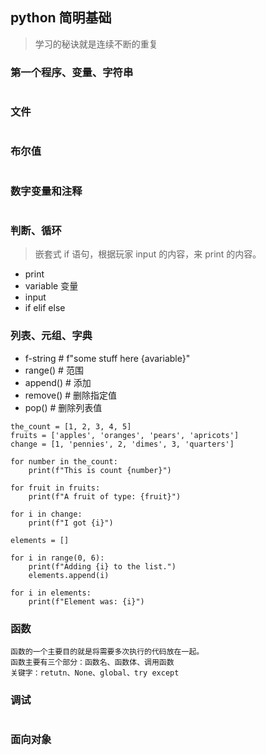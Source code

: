 ## python 简明基础
> 学习的秘诀就是连续不断的重复

### 第一个程序、变量、字符串
~~~
~~~
### 文件
~~~
~~~
### 布尔值
~~~
~~~
### 数字变量和注释
~~~
~~~
### 判断、循环
> 嵌套式 if 语句，根据玩家 input 的内容，来 print 的内容。
- print
- variable 变量
- input
- if elif else
### 列表、元组、字典
- f-string # f"some stuff here {avariable}"
- range()  # 范围
- append() # 添加
- remove() # 删除指定值
- pop()    # 删除列表值
~~~
the_count = [1, 2, 3, 4, 5]
fruits = ['apples', 'oranges', 'pears', 'apricots']
change = [1, 'pennies', 2, 'dimes', 3, 'quarters']

for number in the_count:
    print(f"This is count {number}")

for fruit in fruits:
    print(f"A fruit of type: {fruit}")

for i in change:
    print(f"I got {i}")

elements = []

for i in range(0, 6):
    print(f"Adding {i} to the list.")
    elements.append(i)

for i in elements:
    print(f"Element was: {i}")
~~~
### 函数
~~~
函数的一个主要目的就是将需要多次执行的代码放在一起。
函数主要有三个部分：函数名、函数体、调用函数
关键字：retutn、None、global、try except
~~~
### 调试
~~~
~~~
### 面向对象
~~~
~~~
